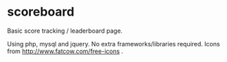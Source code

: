 scoreboard
==========

Basic score tracking /  leaderboard page.

Using php, mysql and jquery. No extra frameworks/libraries required.
Icons from http://www.fatcow.com/free-icons .
